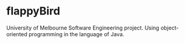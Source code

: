 # flappyBird

University of Melbourne Software Engineering project. Using object-oriented programming in the language of Java.

